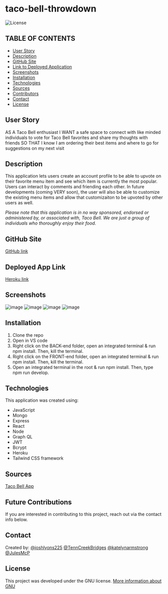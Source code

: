 # taco-bell-throwdown
![License](https://img.shields.io/badge/License-GNU-brightgreen)

## TABLE OF CONTENTS
* [User Story](#USERSTORY)
* [Description](#DESCRIPTION)
* [GitHub Site](#GITHUB)
* [Link to Deployed Application](#LINK)
* [Screenshots](#SCREENSHOTS)
* [Installation](#INSTALLATION)
* [Technologies](#TECHNOLOGIES)
* [Sources](#SOURCES)
* [Contributors](#CONTRIBUTORS)
* [Contact](#CONTACT)
* [License](#LICENSE)


## User Story
AS A Taco Bell enthusiast
I WANT a safe space to connect with like minded individuals to vote for Taco Bell favorites and share my thoughts with friends
SO THAT I know I am ordering their best items and where to go for suggestions on my next visit

## Description
This application lets users create an account profile to be able to upvote on their favorite menu item and see which item is currently the most popular. Users can interact by comments and friending each other. In future developments (coming VERY soon), the user will also be able to customize the existing menu items and allow that customizaiton to be upvoted by other users as well. 

*Please note that this application is in no way sponsored, endorsed or administered by, or associated with, Taco Bell. We are just a group of individuals who thoroughly enjoy their food.*

## GitHub Site
[GitHub link](https://github.com/joshlyons225/taco-bell-throwdown)

## Deployed App Link
[Heroku link](https://taco-bell-throwdownn.herokuapp.com//)

## Screenshots
![image](https://user-images.githubusercontent.com/95149604/170357867-8630cd12-cae6-44cd-b62d-d282f132df13.png)
![image](https://user-images.githubusercontent.com/95149604/170357948-45b1f1be-209b-476b-a617-b559edaed6aa.png)
![image](https://user-images.githubusercontent.com/95149604/170358097-2092dcf3-5460-4b8a-a9f4-7f5eaf475c39.png)
![image](https://user-images.githubusercontent.com/95149604/170358424-9887d5e3-cfd7-4dd9-9aae-1a3be7261c14.png)

## Installation
1) Clone the repo  
2) Open in VS code
3) Right click on the BACK-end folder, open an integrated terminal & run npm install. Then, kill the terminal.
4) Right click on the FRONT-end folder, open an integrated terminal & run npm install. Then, kill the terminal.
5) Open an integrated terminal in the root & run npm install. Then, type npm run develop. 

## Technologies
This application was created using:  
* JavaScript  
* Mongo  
* Express  
* React  
* Node  
* Graph QL  
* JWT
* Bcrypt
* Heroku  
* Tailwind CSS framework  

## Sources
[Taco Bell App](https://www.tacobell.com/mobile-app)

## Future Contributions
If you are interested in contributing to this project, reach out via the contact info below.

## Contact
Created by:
 [@joshlyons225](https://github.com/joshlyons225) 
 [@TennCreekBridges](https://github.com/TennCreekBridges/)
 [@katelynarmstrong](https://github.com/katelynarmstrong)
 [@JulesMcP](https://github.com/JulesMcP)

## License
This project was developed under the GNU license.
[More information about GNU](https://opensource.org/licenses/GNU)
